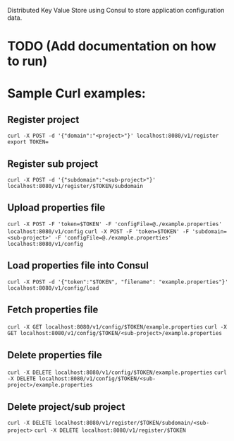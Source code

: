 Distributed Key Value Store using Consul to store application configuration data.

# TODO (Add documentation on how to run)

# Sample Curl examples:

## Register project
`curl -X POST -d '{"domain":"<project>"}' localhost:8080/v1/register`
`export TOKEN=`
## Register sub project 
`curl -X POST -d '{"subdomain":"<sub-project>"}' localhost:8080/v1/register/$TOKEN/subdomain`

## Upload properties file
`curl -X POST -F 'token=$TOKEN' -F 'configFile=@./example.properties' localhost:8080/v1/config`
`curl -X POST -F 'token=$TOKEN' -F 'subdomain=<sub-project>' -F 'configFile=@./example.properties' localhost:8080/v1/config`

## Load properties file into Consul
`curl -X POST -d '{"token":"$TOKEN", "filename": "example.properties"}' localhost:8080/v1/config/load`

## Fetch properties file
`curl -X GET localhost:8080/v1/config/$TOKEN/example.properties`
`curl -X GET localhost:8080/v1/config/$TOKEN/<sub-project>/example.properties`

## Delete properties file
`curl -X DELETE localhost:8080/v1/config/$TOKEN/example.properties`
`curl -X DELETE localhost:8080/v1/config/$TOKEN/<sub-project>/example.properties`

## Delete project/sub project
`curl -X DELETE localhost:8080/v1/register/$TOKEN/subdomain/<sub-project>`
`curl -X DELETE localhost:8080/v1/register/$TOKEN`
